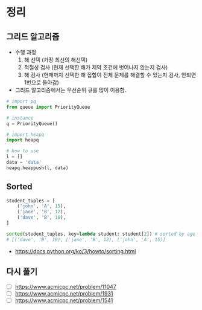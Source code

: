 # 정리

## 그리드 알고리즘
- 수행 과정
  1. 해 선택 (가장 최선의 해선택)
  2. 적절성 검사 (현재 선택한 해가 제약 조건에 벗어나지 않는지 검사)
  3. 해 검사 (현재까지 선택한 해 집합이 전체 문제를 해결할 수 있는지 검사, 안되면 1번으로 돌아감)
- 그리드 알고리즘에서는 우선순위 큐를 많이 이용함.

```python
# import pq
from queue import PriorityQueue

# instance
q = PriorityQueue()

# import heapq
import heapq

# how to use
l = []
data = 'data'
heapq.heappush(l, data)

```

## Sorted

```python
student_tuples = [
    ('john', 'A', 15),
    ('jane', 'B', 12),
    ('dave', 'B', 10),
]

sorted(student_tuples, key=lambda student: student[2]) # sorted by age
# [('dave', 'B', 10), ('jane', 'B', 12), ('john', 'A', 15)]
```

- https://docs.python.org/ko/3/howto/sorting.html

## 다시 풀기
- [ ] <https://www.acmicpc.net/problem/11047>
- [ ] <https://www.acmicpc.net/problem/1931>
- [ ] <https://www.acmicpc.net/problem/1541>